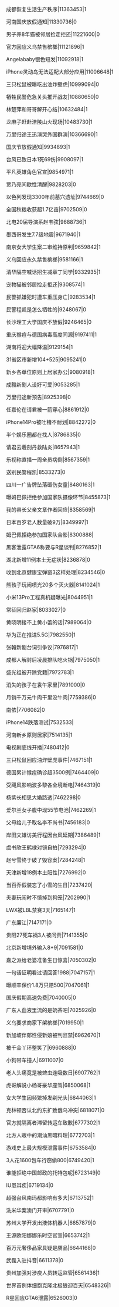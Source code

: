 成都恢复生活生产秩序|11363453|1

河南国庆放假通知|11330736|0

男子养8年猫被邻居捡走拒还|11221600|0

官方回应义乌禁售槟榔|11121896|1

Angelababy银色短发|11092918|1

iPhone灵动岛无法适配大部分应用|11006648|1

三只松鼠被曝吃出油炸壁虎|10999094|0

牺牲民警危急关头推开战友|10880650|0

林楚萍和哥哥解开心结|10632484|1

龙麻子赶赴涪陵山火现场|10483730|1

万里归途王迅演哭外国群演|10366690|1

国庆节放假通知|9934893|1

台风已致日本1死69伤|9908097|1

平凡英雄角色官宣|9854971|1

贾乃亮间歇性清醒|9828203|0

以色列发现3300年前墓穴遗址|9744669|0

全国秋粮收获超1.7亿亩|9702509|0

北电20届导演系赵韦弦|9688736|1

墨西哥发生7.7级地震|9671940|1

南京女大学生案二审维持原判|9659842|1

义乌回应永久禁售槟榔|9581166|1

清华隔空喊话招生减章丁同学|9332935|1

宠物猫被邻居捡走拒还|9308574|1

民警抓嫌犯时遭车重压身亡|9283534|1

民警程凯是怎么牺牲的|9248067|0

长沙理工大学国庆不放假|9246465|0

重庆猴痘与德国病毒高度同源|9197411|1

湖南将迎大幅降温|9129154|1

31省区市新增104+525|9095241|0

新乡各单位原则上居家办公|9080918|1

成毅新剧人设好可爱|9053285|1

万里归途新预告|8925398|0

任嘉伦在请君被一箭穿心|8861912|0

iPhone14Pro被吐槽不耐划|8842272|0

半个娱乐圈都在找人|8786835|0

请君云羲剖丹救陆炎|8657943|1

乐视称直播一周全员病倒|8567359|1

送别民警程凯|8533273|0

四川一广告牌坠落砸伤女童|8480163|1

曝姆巴佩拒绝参加国家队摄像环节|8455873|1

我的县长父亲文章作者回应|8358569|1

日本百岁老人数量破9万|8349997|1

姆巴佩拒绝参加国家队合影|8300888|

黑客泄露GTA6称要与R星谈判|8276852|1

湖北新增11例本土无症状|8236878|0

收到北京健康宝弹窗3这样处理|8234546|0

熊孩子玩闹喷光20多个灭火器|8141024|1

小米13Pro工程真机疑曝光|8044951|1

常征回归赵家|8033027|0

黄晓明接不上黄小蕾的话|7989064|0

华为正在推进5.5G|7982550|1

张翰新剧台词引争议|7976817|1

成都人解封后凌晨排队吃火锅|7975050|1

盛光祖被开除党籍|7972783|1

消失的孩子在袁午家里|7891000|0

月销千万元牛肉干里没牛肉|7759386|0

南依|7706082|0

iPhone14跌落测试|7532533|

河南新乡原则居家|7514135|1

电视剧底线开播|7480412|0

三只松鼠回应油炸壁虎事件|7467151|1

德国累计猴痘确诊超3500例|7464409|0

受飓风影响波多黎各全境断电|7464319|0

杨紫长相思大婚路透|7462298|0

爱尔兰女子腹中现55节电池|7462269|1

父母给儿子取名李不尚书|7456183|0

岸田文雄访美行程因台风延期|7386489|1

虞书欣王鹤棣对镜自拍|7293294|0

赵兮雪终于破了毁容案|7284248|1

天津新增18例本土阳性|7276992|0

当百乔假装忘了小雪的生日|7237420|

夫妻玩闹时不慎掉到狗笼|7202990|1

LWX被LBL禁赛3天|7165147|1

广东廉江|7147171|0

贵阳27死车祸3人被问责|7141355|0

北京新增境外输入8+9|7091581|0

嘉之派给老婆准备生日惊喜|7050302|0

一句话证明看过请回答1988|7047157|1

曝顺丰保价1.8万只赔500|7047061|1

国庆假期高速免费|7040005|0

广东人血液里流的是奶茶吧|7025926|0

义乌要求商家下架槟榔|7019950|1

新加坡伴郎性侵新娘被判监禁|6962670|1

被千金丫环整笑了|6960888|0

小狗带车撞人|6911007|0

老人头痛竟是被蜱虫连吸数日|6907762|1

虎哥解说小杨哥豪华座驾|6850068|1

女大学生因频繁掉发剃光头|6844063|1

克林顿否认北约东扩致俄乌冲突|6818071|0

官方就隔离者滞留转运车致歉|6777302|1

北方人眼中的潮汕黑暗料理|6772703|1

游戏史上最大规模泄露事件|6753584|0

3人花1600包车行窃偷800|6749420|1

谁能拒绝中国邮政的托特包呢|6723149|0

IU患耳疾|6719134|0

超强台风南玛都影响有多大|6713752|1

洗米华案澳门开审|6707791|0

苏州大学开发出液体机器人|6657879|0

王源欧阳娜娜乐时空官宣|6653742|1

百万元奢侈品家具疑是赝品|6644168|0

武磊入驻抖音|6611378|0

贵州加强对涉疫人员转运监管|6561436|1

世界首例体细胞克隆北极狼迎百天|6548326|1

R星回应GTA6泄露|6526003|0

